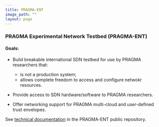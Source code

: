 ```yaml
---
title: PRAGMA-ENT 
image_path: ""
layout: page
---
```



### PRAGMA Experimental Network Testbed (PRAGMA-ENT) 

#### Goals:

* Build breakable international SDN testbed for use by PRAGMA researchers that:

  * is not a production system;
  * allows complete freedom to access and configure netwokr resources.

* Provide access to SDN hardware/software to PRAGMA researchers.

* Offer networking support for PRAGMA multi-cloud
  and user-defined trust envelopes.

See [technical documentation][1] in the PRAGMA-ENT public repository.

[1]: https://github.com/pragmagrid/pragma_ent/wiki
